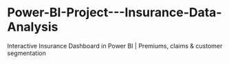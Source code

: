 # Power-BI-Project---Insurance-Data-Analysis
Interactive Insurance Dashboard in Power BI | Premiums, claims &amp; customer segmentation
